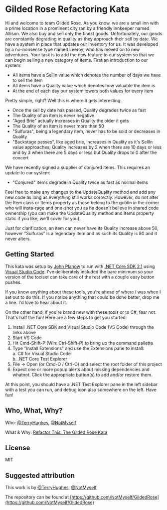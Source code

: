 # Gilded Rose Refactoring Kata

Hi and welcome to team Gilded Rose. As you know, we are a small inn with a 
prime location in a prominent city ran by a friendly innkeeper named 
Allison. We also buy and sell only the finest goods. Unfortunately, our 
goods are constantly degrading in quality as they approach their sell by 
date. We have a system in place that updates our inventory for us. It was 
developed by a no-nonsense type named Leeroy, who has moved on to new 
adventures. Your task is to add the new feature to our system so that we 
can begin selling a new category of items. First an introduction to our 
system:

- All items have a SellIn value which denotes the number of days we have 
to sell the item
- All items have a Quality value which denotes how valuable the item is
- At the end of each day our system lowers both values for every item

Pretty simple, right? Well this is where it gets interesting:

- Once the sell by date has passed, Quality degrades twice as fast
- The Quality of an item is never negative
- "Aged Brie" actually increases in Quality the older it gets
- The Quality of an item is never more than 50
- "Sulfuras", being a legendary item, never has to be sold or decreases 
in Quality
- "Backstage passes", like aged brie, increases in Quality as it's SellIn 
value approaches; Quality increases by 2 when there are 10 days or less 
and by 3 when there are 5 days or less but Quality drops to 0 after the 
concert

We have recently signed a supplier of conjured items. This requires an 
update to our system:

- "Conjured" items degrade in Quality twice as fast as normal items

Feel free to make any changes to the UpdateQuality method and add any 
new code as long as everything still works correctly. However, do not 
alter the Item class or Items property as those belong to the goblin 
in the corner who will insta-rage and one-shot you as he doesn't 
believe in shared code ownership (you can make the UpdateQuality 
method and Items property static if you like, we'll cover for you).

Just for clarification, an item can never have its Quality increase 
above 50, however "Sulfuras" is a legendary item and as such its 
Quality is 80 and it never alters.

## Getting Started

This kata was setup by [John Planow](https://www.linkedin.com/in/johnplanow) 
to run with [.NET Core SDK 2.1](https://www.microsoft.com/net/download/) 
using [Visual Studio Code](https://code.visualstudio.com/download). I've
deliberately included the bare minimum so your version of the toolset can
take care of the rest with a couple easy button pushes.

If you know anything about these tools, you're ahead of where I was 
when I set out to do this. If you notice anything that could be done better,
drop me a line. I'd love to hear about it. 

On the other hand, if you're brand new with these tools or to C#, fear 
not. That's half the fun! Here are a few steps to get you started:

 1. Install .NET Core SDK and Visual Studio Code (VS Code) through the
    links above
 2. Start VS Code
 3. Hit Cmd-Shift-P (Win: Ctrl-Shift-P) to bring up the command pallette
 4. Type "Install Extensions" and use the Extensions pane to install:  
   a. C# for Visual Studio Code  
   b. .NET Core Test Explorer  
 5. File &rarr; Open (or Cmd-O / Ctrl-O) and select the root folder of this
    project
 6. Expect one or more popup alerts about missing dependencies and whatnot. 
    Click the appropriate button(s) to add and/or restore them.

At this point, you should have a .NET Test Explorer pane in the left
sidebar with a test you can run, and debug icon also somewhere on the
left. Have fun!

## Who, What, Why?
Who: [@TerryHughes](https://twitter.com/TerryHughes), [@NotMyself](https://twitter.com/NotMyself)

What & Why: [Refactor This: The Gilded Rose Kata](http://iamnotmyself.com/2011/02/13/refactor-this-the-gilded-rose-kata/)

## License

MIT

## Suggested attribution

This work is by [@TerryHughes](https://twitter.com/TerryHughes), [@NotMyself](https://twitter.com/NotMyself)

The repository can be found at [https://github.com/NotMyself/GildedRose](https://github.com/NotMyself/GildedRose)
